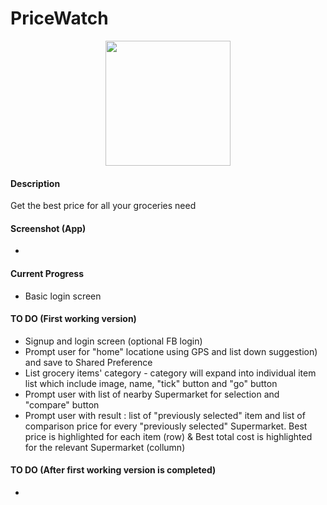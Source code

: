 # PriceWatch

<p align="center">
  <img src="https://github.com/mrafsyam/pricewatch/images/logo.png?raw=true" width="200"/>
</p>

#### Description  
Get the best price for all your groceries need

#### Screenshot (App)
* 

#### Current Progress
* Basic login screen

#### TO DO (First working version)
* Signup and login screen (optional FB login)
* Prompt user for "home" locatione using GPS and list down suggestion) and save to Shared Preference
* List grocery items' category - category will expand into individual item list which include image, name, "tick" button and "go" button
* Prompt user with list of nearby Supermarket for selection and "compare" button
* Prompt user with result : list of "previously selected" item and list of comparison price for every "previously selected" Supermarket. Best price is highlighted for each item (row) & Best total cost is highlighted for the relevant Supermarket (collumn)
   
#### TO DO (After first working version is completed) 
* 
 

